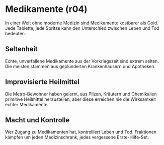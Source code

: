 # Medikamente (r04)

In einer Welt ohne moderne Medizin sind Medikamente kostbarer als Gold. Jede Tablette, jede Spritze kann den Unterschied zwischen Leben und Tod bedeuten.

## Seltenheit
Echte, unverfallene Medikamente aus der Vorkriegszeit sind extrem selten. Die meisten stammen aus geplünderten Krankenhäusern und Apotheken.

## Improvisierte Heilmittel
Die Metro-Bewohner haben gelernt, aus Pilzen, Kräutern und Chemikalien primitive Heilmittel herzustellen, aber diese erreichen nie die Wirksamkeit echter Medikamente.

## Macht und Kontrolle
Wer Zugang zu Medikamenten hat, kontrolliert Leben und Tod. Fraktionen kämpfen um jeden Medizinschrank, jedes vergessene Erste-Hilfe-Set.